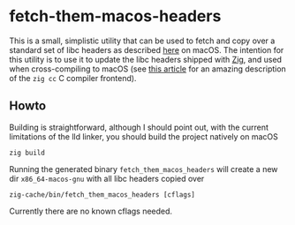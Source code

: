 # fetch-them-macos-headers

This is a small, simplistic utility that can be used to fetch and copy over a standard set of libc headers
as described [here] on macOS. The intention for this utility is to use it to update the libc headers shipped
with [Zig], and used when cross-compiling to macOS (see [this article] for an amazing description of the `zig cc`
C compiler frontend).

[here]: https://en.wikipedia.org/wiki/C_standard_library
[Zig]: https://ziglang.org
[this article]: https://andrewkelley.me/post/zig-cc-powerful-drop-in-replacement-gcc-clang.html

## Howto

Building is straightforward, although I should point out, with the current limitations of the lld linker,
you should build the project natively on macOS

```
zig build
```

Running the generated binary `fetch_them_macos_headers` will create a new dir `x86_64-macos-gnu` with all
libc headers copied over

```
zig-cache/bin/fetch_them_macos_headers [cflags]
```

Currently there are no known cflags needed.
